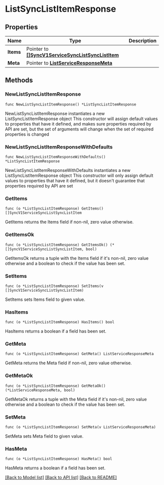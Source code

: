 # ListSyncListItemResponse

## Properties

Name | Type | Description
------------ | ------------- | -------------
**Items** | Pointer to [**[]SyncV1ServiceSyncListSyncListItem**](SyncV1ServiceSyncListSyncListItem.md) |  | [optional] 
**Meta** | Pointer to [**ListServiceResponseMeta**](ListServiceResponse_meta.md) |  | [optional] 

## Methods

### NewListSyncListItemResponse

`func NewListSyncListItemResponse() *ListSyncListItemResponse`

NewListSyncListItemResponse instantiates a new ListSyncListItemResponse object
This constructor will assign default values to properties that have it defined,
and makes sure properties required by API are set, but the set of arguments
will change when the set of required properties is changed

### NewListSyncListItemResponseWithDefaults

`func NewListSyncListItemResponseWithDefaults() *ListSyncListItemResponse`

NewListSyncListItemResponseWithDefaults instantiates a new ListSyncListItemResponse object
This constructor will only assign default values to properties that have it defined,
but it doesn't guarantee that properties required by API are set

### GetItems

`func (o *ListSyncListItemResponse) GetItems() []SyncV1ServiceSyncListSyncListItem`

GetItems returns the Items field if non-nil, zero value otherwise.

### GetItemsOk

`func (o *ListSyncListItemResponse) GetItemsOk() (*[]SyncV1ServiceSyncListSyncListItem, bool)`

GetItemsOk returns a tuple with the Items field if it's non-nil, zero value otherwise
and a boolean to check if the value has been set.

### SetItems

`func (o *ListSyncListItemResponse) SetItems(v []SyncV1ServiceSyncListSyncListItem)`

SetItems sets Items field to given value.

### HasItems

`func (o *ListSyncListItemResponse) HasItems() bool`

HasItems returns a boolean if a field has been set.

### GetMeta

`func (o *ListSyncListItemResponse) GetMeta() ListServiceResponseMeta`

GetMeta returns the Meta field if non-nil, zero value otherwise.

### GetMetaOk

`func (o *ListSyncListItemResponse) GetMetaOk() (*ListServiceResponseMeta, bool)`

GetMetaOk returns a tuple with the Meta field if it's non-nil, zero value otherwise
and a boolean to check if the value has been set.

### SetMeta

`func (o *ListSyncListItemResponse) SetMeta(v ListServiceResponseMeta)`

SetMeta sets Meta field to given value.

### HasMeta

`func (o *ListSyncListItemResponse) HasMeta() bool`

HasMeta returns a boolean if a field has been set.


[[Back to Model list]](../README.md#documentation-for-models) [[Back to API list]](../README.md#documentation-for-api-endpoints) [[Back to README]](../README.md)


